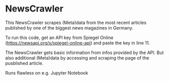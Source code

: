 # NewsCrawler
This NewsCrawler scrapes (Meta)data from the most recent articles published by one of the biggest news magazines in Germany. 

To run this code, get an API key from Spiegel Online (https://newsapi.org/s/spiegel-online-api) and paste the key in line 11.

The NewsCrawler gets basic information from infos provided by the API. But also additional (Meta)data by accessing and scraping the page of the pusblished article.

Runs flawless on e.g. Jupyter Notebook
